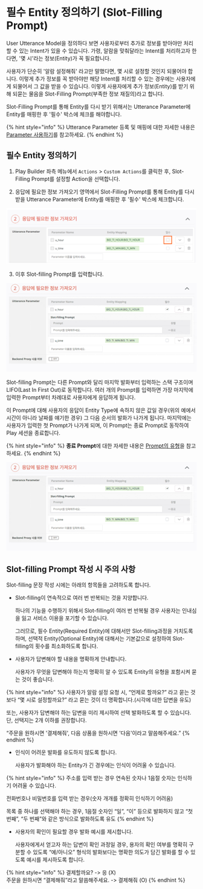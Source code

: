 # 필수 Entity 정의하기 \(Slot-Filling Prompt\)

User Utterance Model을 정의하다 보면 사용자로부터 추가로 정보를 받아야만 처리할 수 있는 Intent가 있을 수 있습니다. 가령, 알람을 맞춰달라는 Intent를 처리하고자 한다면, '몇 시'라는 정보\(Entity\)가 꼭 필요합니다.

사용자가 단순히 '알람 설정해줘' 라고만 말했다면, 몇 시로 설정할 것인지 되물어야 합니다. 이렇게 추가 정보를 꼭 받아야만 해당 Intent를 처리할 수 있는 경우에는 사용자에게 되물어서 그 값을 받을 수 있습니다. 이렇게 사용자에게 추가 정보\(Entity\)를 받기 위해 되묻는 물음을 Slot-Filling Prompt\(부족한 정보 재질의\)라고 합니다.

Slot-Filling Prompt를 통해 Entity를 다시 받기 위해서는 Utterance Parameter에 Entity를 매핑한 후 '필수' 박스에 체크를 해야합니다.

{% hint style="info" %}
Utterance Parameter 등록 및 매핑에 대한 자세한 내용은 [Parameter 사용하기](./)를 참고하세요.
{% endhint %}

## 필수 Entity 정의하기

1.  Play Builder 좌측 메뉴에서 `Actions` &gt; `Custom Actions`를 클릭한 후, Slot-Filling Prompt를 설정할 Action을 선택합니다.

2.  응답에 필요한 정보 가져오기 영역에서 Slot-Filling Prompt를 통해 Entity를 다시 받을 Utterance Parameter에 Entity를 매핑한 후 '필수' 박스에 체크합니다.

![](../../../../.gitbook/assets/ch3_32331_c01-1.png)

3.  이후 Slot-filling Prompt를 입력합니다.

![](../../../../.gitbook/assets/ch3_32331_c02-1.gif)

Slot-filling Prompt는 다른 Prompt와 달리 마지막 발화부터 입력하는 스택 구조이며 LIFO\(Last In First Out\)로 동작합니다. 여러 개의 Prompt를 입력하면 가장 마지막에 입력한 Prompt부터 차례대로 사용자에게 응답하게 됩니다.

이 Prompt에 대해 사용자의 응답이 Entity Type에 속하지 않은 값일 경우\(위의 예에서 시간이 아니라 날짜를 얘기한 경우\) 그 다음 순서의 발화가 나가게 됩니다. 마지막에는 사용자가 입력한 첫 Prompt가 나가게 되며, 이 Prompt는 종료 Prompt로 동작하여 Play 세션을 종료합니다.

{% hint style="info" %}
**종료 Prompt**에 대한 자세한 내용은 [Prompt의 유형](../use-responses/use-prompts.md#prompt-types)을 참고하세요.
{% endhint %}

![](../../../../.gitbook/assets/ch3_32331_c03.gif)

## Slot-filling Prompt 작성 시 주의 사항

Slot-filling 문장 작성 시에는 아래의 항목들을 고려하도록 합니다.

* Slot-filling이 연속적으로 여러 번 반복되는 것을 지양합니다.

  하나의 기능을 수행하기 위해서 Slot-filling이 여러 번 반복될 경우 사용자는 인내심을 잃고 서비스 이용을 포기할 수 있습니다.

  그러므로, 필수 Entity\(Required Entity\)에 대해서만 Slot-filling과정을 거치도록 하며, 선택적 Entity\(Optional Entity\)에 대해서는 기본값으로 설정하여 Slot-filling의 횟수를 최소화하도록 합니다.

* 사용자가 답변해야 할 내용을 명확하게 안내합니다.

  사용자가 무엇을 답변해야 하는지 명확히 알 수 있도록 Entity의 유형을 포함시켜 묻는 것이 좋습니다.

{% hint style="info" %}
사용자가 알람 설정 요청 시, “언제로 할까요?” 라고 묻는 것보다 “몇 시로 설정할까요?” 라고 묻는 것이 더 명확합니다.\(시각에 대한 답변을 유도\)

또는, 사용자가 답변해야 하는 답변을 미리 제시하여 선택 발화하도록 할 수 있습니다. 단, 선택지는 2개 이하를 권장합니다.

“주문을 원하시면 '결제해줘', 다음 상품을 원하시면 '다음'이라고 말씀해주세요.”
{% endhint %}

* 인식이 어려운 발화를 유도하지 않도록 합니다.

  사용자가 발화해야 하는 Entity가 긴 경우에는 인식이 어려울 수 있습니다.

{% hint style="info" %}
주소를 입력 받는 경우 연속된 숫자나 1음절 숫자는 인식하기 어려울 수 있습니다.

전화번호나 비밀번호를 입력 받는 경우\(숫자 개개를 정확히 인식하기 어려움\)

목록 중 하나를 선택해야 하는 경우, 1음절 숫자인 “일”, “이” 등으로 발화하지 않고 “첫 번째”, “두 번째”와 같은 방식으로 발화하도록 유도
{% endhint %}

* 사용자의 확인이 필요할 경우 발화 예시를 제시합니다.

  사용자에게서 얻고자 하는 답변이 확인 과정일 경우, 용자의 확인 여부를 명확히 구분할 수 있도록 “예/아니오” 형식의 발화보다는 명확한 의도가 담긴 발화를 할 수 있도록 예시를 제시하도록 합니다.

{% hint style="info" %}
결제할까요? -&gt; 응 \(X\)  
주문을 원하시면 “결제해줘”라고 말씀해주세요. -&gt; 결제해줘 \(O\)
{% endhint %}

